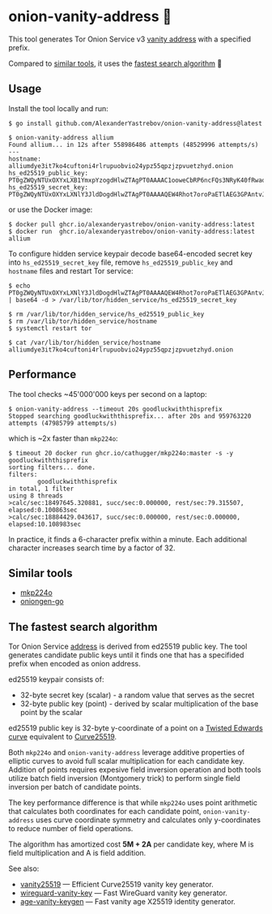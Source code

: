 # onion-vanity-address 🧅

This tool generates Tor Onion Service v3 [vanity address](https://community.torproject.org/onion-services/advanced/vanity-addresses/) with a specified prefix.

Compared to [similar tools](#similar-tools), it uses the [fastest search algorithm](#the-fastest-search-algorithm) 🚀

## Usage

Install the tool locally and run:
```console
$ go install github.com/AlexanderYastrebov/onion-vanity-address@latest

$ onion-vanity-address allium
Found allium... in 12s after 558986486 attempts (48529996 attempts/s)
---
hostname: alliumdye3it7ko4cuftoni4rlrupuobvio24ypz55qpzjzpvuetzhyd.onion
hs_ed25519_public_key: PT0gZWQyNTUxOXYxLXB1YmxpYzogdHlwZTAgPT0AAAAC1ooweCbRP6ncFQs3NRyK40fRwaodrmH572D8py+tCQ==
hs_ed25519_secret_key: PT0gZWQyNTUxOXYxLXNlY3JldDogdHlwZTAgPT0AAAAQEW4Rhot7oroPaETlAEG3GPAntvJ1agF2c7A2AXmBW3WqAH0oUZ1hySvvZl3hc9dSAIc49h1UuCPZacOWp4vQ
```

or use the Docker image:
```console
$ docker pull ghcr.io/alexanderyastrebov/onion-vanity-address:latest
$ docker run  ghcr.io/alexanderyastrebov/onion-vanity-address:latest allium
```

To configure hidden service keypair decode base64-encoded secret key into `hs_ed25519_secret_key` file,
remove `hs_ed25519_public_key` and `hostname` files and restart Tor service:
```console
$ echo PT0gZWQyNTUxOXYxLXNlY3JldDogdHlwZTAgPT0AAAAQEW4Rhot7oroPaETlAEG3GPAntvJ1agF2c7A2AXmBW3WqAH0oUZ1hySvvZl3hc9dSAIc49h1UuCPZacOWp4vQ | base64 -d > /var/lib/tor/hidden_service/hs_ed25519_secret_key

$ rm /var/lib/tor/hidden_service/hs_ed25519_public_key
$ rm /var/lib/tor/hidden_service/hostname
$ systemctl restart tor

$ cat /var/lib/tor/hidden_service/hostname
alliumdye3it7ko4cuftoni4rlrupuobvio24ypz55qpzjzpvuetzhyd.onion
```

## Performance

The tool checks ~45'000'000 keys per second on a laptop:
```console
$ onion-vanity-address --timeout 20s goodluckwiththisprefix
Stopped searching goodluckwiththisprefix... after 20s and 959763220 attempts (47985799 attempts/s)
```

which is ~2x faster than `mkp224o`:
```console
$ timeout 20 docker run ghcr.io/cathugger/mkp224o:master -s -y goodluckwiththisprefix
sorting filters... done.
filters:
        goodluckwiththisprefix
in total, 1 filter
using 8 threads
>calc/sec:18497645.320881, succ/sec:0.000000, rest/sec:79.315507, elapsed:0.100863sec
>calc/sec:18884429.043617, succ/sec:0.000000, rest/sec:0.000000, elapsed:10.108983sec
```

In practice, it finds a 6-character prefix within a minute.
Each additional character increases search time by a factor of 32.

## Similar tools

* [mkp224o](https://github.com/cathugger/mkp224o)
* [oniongen-go](https://github.com/rdkr/oniongen-go)

## The fastest search algorithm

Tor Onion Service [address](https://github.com/torproject/torspec/blob/main/rend-spec-v3.txt) is derived from ed25519 public key.
The tool generates candidate public keys until it finds one that has a specifided prefix when encoded as onion address.

ed25519 keypair consists of:
* 32-byte secret key (scalar) - a random value that serves as the secret
* 32-byte public key (point) - derived by scalar multiplication of the base point by the scalar

ed25519 public key is 32-byte y-coordinate of a point on a [Twisted Edwards curve](https://datatracker.ietf.org/doc/html/rfc8032) equivalent to [Curve25519](https://datatracker.ietf.org/doc/html/rfc7748#section-4.1).

Both `mkp224o` and `onion-vanity-address` leverage additive properties of elliptic curves to avoid full scalar multiplication for each candidate key.
Addition of points requires expesive field inversion operation and both tools utilize batch field inversion (Montgomery trick)
to perform single field inversion per batch of candidate points.

The key performance difference is that while `mkp224o` uses point arithmetic that calculates both coordinates for each candidate point,
`onion-vanity-address` uses curve coordinate symmetry and calculates only y-coordinates to reduce number of field operations.

The algorithm has amortized cost **5M + 2A** per candidate key, where M is field multiplication and A is field addition.

See also:
* [vanity25519](https://github.com/AlexanderYastrebov/vanity25519) — Efficient Curve25519 vanity key generator.
* [wireguard-vanity-key](https://github.com/AlexanderYastrebov/wireguard-vanity-key) — Fast WireGuard vanity key generator.
* [age-vanity-keygen](https://github.com/AlexanderYastrebov/age-vanity-keygen) — Fast vanity age X25519 identity generator.
